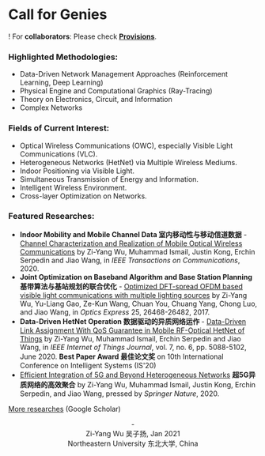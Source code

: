 # Call for Genies
! For **collaborators**: Please check [**Provisions**](https://github.com/aladdin-neu/Meeting-Documents/blob/master/%E6%9A%82%E8%A1%8C%E8%A7%84%E5%AE%9A.md).

### Highlighted Methodologies:
- Data-Driven Network Management Approaches (Reinforcement Learning, Deep Learning)
- Physical Engine and Computational Graphics (Ray-Tracing)
- Theory on Electronics, Circuit, and Information
- Complex Networks 

### Fields of Current Interest:
- Optical Wireless Communications (OWC), especially Visible Light Communications (VLC).
- Heterogeneous Networks (HetNet) via Multiple Wireless Mediums.
- Indoor Positioning via Visible Light.
- Simultaneous Transmission of Energy and Information.
- Intelligent Wireless Environment.
- Cross-layer Optimization on Networks.

### Featured Researches:
- **Indoor Mobility and Mobile Channel Data 室内移动性与移动信道数据** - [Channel Characterization and Realization of Mobile Optical Wireless Communications](https://ieeexplore.ieee.org/abstract/document/9140033) by Zi-Yang Wu, Muhammad Ismail, Justin Kong, Erchin Serpedin and Jiao Wang, in _IEEE Transactions on Communications_, 2020.
- **Joint Optimization on Baseband Algorithm and Base Station Planning 基带算法与基站规划的联合优化** - [Optimized DFT-spread OFDM based visible light communications with multiple lighting sources](https://www.osapublishing.org/oe/abstract.cfm?uri=oe-25-22-26468) by Zi-Yang Wu, Yu-Liang Gao, Ze-Kun Wang, Chuan You, Chuang Yang, Chong Luo, and Jiao Wang, in _Optics Express_ 25, 26468-26482, 2017.
- **Data-Driven HetNet Operation 数据驱动的异质网络运作** - [Data-Driven Link Assignment With QoS Guarantee in Mobile RF-Optical HetNet of Things](https://ieeexplore.ieee.org/stamp/stamp.jsp?tp=&arnumber=9007356&isnumber=9115800) by Zi-Yang Wu, Muhammad Ismail, Erchin Serpedin and Jiao Wang, in _IEEE Internet of Things Journal_, vol. 7, no. 6, pp. 5088-5102, June 2020. **Best Paper Award 最佳论文奖** on 10th International Conference on Intelligent Systems (IS'20)
- [Efficient Integration of 5G and Beyond Heterogeneous Networks](https://link.springer.com/book/10.1007%2F978-981-15-6938-8) **超5G异质网络的高效聚合** by Zi-Yang Wu, Muhammad Ismail, Justin Kong, Erchin Serpedin, and Jiao Wang, pressed by _Springer Nature_, 2020.

[More researches](https://scholar.google.com.hk/citations?user=BDEsGscAAAAJ&hl=zh-CN) (Google Scholar)

<center> - </center>

<center>Zi-Yang Wu 吴子扬, Jan 2021</center>


<center>Northeastern University 东北大学, China</center>
